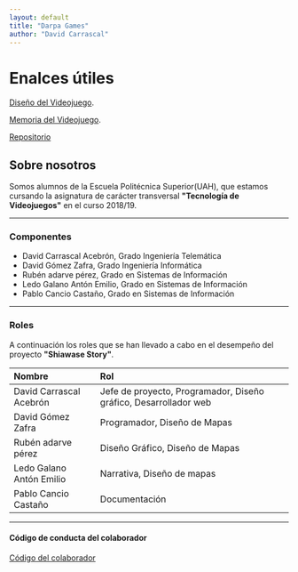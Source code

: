 ```yaml
---
layout: default
title: "Darpa Games"
author: "David Carrascal"
---
```


# Enalces útiles

[Diseño del Videojuego](./diseñoVideojuego.html).

[Memoria del Videojuego](./memoriaVideojuego.html).

[Repositorio](https://github.com/TecnologiaVideojuegos/proyecto-videojuego-darpa-gamers)

## Sobre nosotros
Somos alumnos de la Escuela Politécnica Superior(UAH), 
que estamos cursando la asignatura de carácter transversal
 **"Tecnología de Videojuegos"** en el curso 2018/19. 

----

### Componentes

  - David Carrascal Acebrón, Grado Ingeniería Telemática
  - David Gómez Zafra, Grado Ingeniería Informática 
  - Rubén adarve pérez, Grado en Sistemas de Información
  - Ledo Galano Antón Emilio, Grado en Sistemas de Información
  - Pablo Cancio Castaño, Grado en Sistemas de Información

----
  
### Roles 
A continuación los roles que se han llevado a cabo en el desempeño del proyecto **"Shiawase Story"**.

| Nombre        | Rol        |
|:-------------|:------------------|
| David Carrascal Acebrón |  Jefe de proyecto, Programador, Diseño gráfico, Desarrollador web|
| David Gómez Zafra | Programador, Diseño de Mapas   | 
| Rubén adarve pérez | Diseño Gráfico, Diseño de Mapas     | 
| Ledo Galano Antón Emilio | Narrativa, Diseño de mapas | 
| Pablo Cancio Castaño | Documentación |

----

#### Código de conducta del colaborador
[Código del colaborador](https://github.com/TecnologiaVideojuegos/proyecto-videojuego-darpa-gamers/blob/master/CODE_OF_CONDUCT.md)





